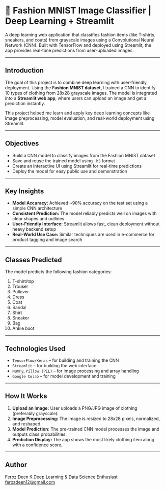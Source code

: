 # 👕 Fashion MNIST Image Classifier | Deep Learning + Streamlit

A deep learning web application that classifies fashion items (like T-shirts, sneakers, and coats) from grayscale images using a Convolutional Neural Network (CNN). Built with TensorFlow and deployed using Streamlit, the app provides real-time predictions from user-uploaded images.

---

##  Introduction

The goal of this project is to combine deep learning with user-friendly deployment. Using the **Fashion MNIST dataset**, I trained a CNN to identify 10 types of clothing from 28x28 grayscale images. The model is integrated into a **Streamlit web app**, where users can upload an image and get a prediction instantly.

This project helped me learn and apply key deep learning concepts like image preprocessing, model evaluation, and real-world deployment using Streamlit.

---

##  Objectives

- Build a CNN model to classify images from the Fashion MNIST dataset
- Save and reuse the trained model using `.h5` format
- Create an interactive UI using Streamlit for real-time predictions
- Deploy the model for easy public use and demonstration

---

##  Key Insights

- **Model Accuracy:** Achieved ~90% accuracy on the test set using a simple CNN architecture
- **Consistent Prediction:** The model reliably predicts well on images with clear shapes and outlines
- **User-Friendly Interface:** Streamlit allows fast, clean deployment without heavy backend setup
- **Real-World Use Case:** Similar techniques are used in e-commerce for product tagging and image search

---

##  Classes Predicted

The model predicts the following fashion categories:
1. T-shirt/top  
2. Trouser  
3. Pullover  
4. Dress  
5. Coat  
6. Sandal  
7. Shirt  
8. Sneaker  
9. Bag  
10. Ankle boot

---

##  Technologies Used

- `TensorFlow/Keras` – for building and training the CNN
- `Streamlit` – for building the web interface
- `NumPy`, `Pillow (PIL)` – for image processing and array handling
- `Google Colab` – for model development and training

---
## How It Works

1. **Upload an Image:** User uploads a PNG/JPG image of clothing (preferably grayscale).
2. **Image Preprocessing:** The image is resized to 28x28 pixels, normalized, and reshaped.
3. **Model Prediction:** The pre-trained CNN model processes the image and outputs class probabilities.
4. **Prediction Display:** The app shows the most likely clothing item along with a confidence score.
   
---
## Author
Feroz Deen K
Deep Learning & Data Science Enthusiast
ferozdeen12@gmail.com
